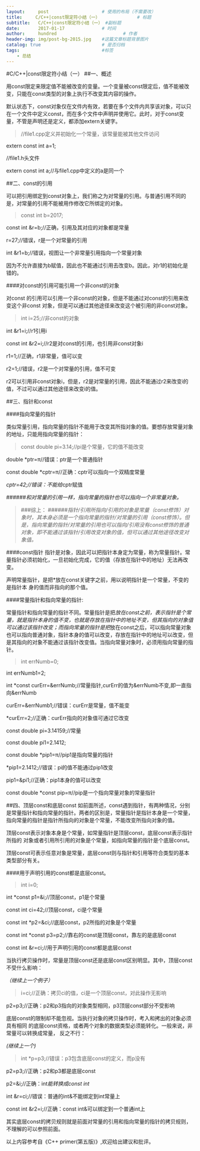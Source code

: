 ```yaml
---
layout:     post   				    # 使用的布局（不需要改）
title:     C/C++|const限定符小结（一）				# 标题 
subtitle:   C/C++|const限定符小结（一） #副标题
date:       2017-01-17 				# 时间
author:     hundred 						# 作者
header-img: img/post-bg-2015.jpg 	#这篇文章标题背景图片
catalog: true 						# 是否归档
tags:								#标签
    - 总结
---
```

#C/C++|const限定符小结（一）
##一、概述

用const限定来限定值不能被改变的变量。一个变量被const限定后，值不能被改变，只能在const类型的对象上执行不改变其内容的操作。

默认状态下，const对象仅在文件内有效，若要在多个文件内共享该对象，可以只在一个文件中定义const，而在多个文件中声明并使用它。此时，对于const变量，不管是声明还是定义，都添加extern关键字。

>//file1.cpp定义并初始化一个常量，该常量能被其他文件访问
>
extern const int a=1;
>
//file1.h头文件
>
extern const int a;//与file1.cpp中定义的a是同一个

##二、const的引用

可以把引用绑定到const对象上，我们称之为对常量的引用。与普通引用不同的是，对常量的引用不能被用作修改它所绑定的对象。

>const int b=2017;
>
const int &r=b;//正确，引用及其对应的对象都是常量
>
r=27;//错误，r是一个对常量的引用
>
int &r1=b;//错误，视图让一个非常量引用指向一个常量对象

因为不允许直接为b赋值，因此也不能通过引用去改变b。因此，对r1的初始化是错的。

####对const的引用可能引用一个非const的对象

对const 的引用可以引用一个非const的对象，但是不能通过对const的引用来改变这个非const       对象，但是可以通过其他途径来改变这个被引用的非const对象。

>int i=25;//非const的对象
>
int &r1=i;//r1引用i
>
const int &r2=i;//r2是对const的引用，也引用非const对象i
>
r1=1;//正确，r1非常量，值可以变
>
r2=1;//错误，r2是一个对常量的引用，值不可变

r2可以引用非const对象i，但是，r2是对常量的引用，因此不能通过r2来改变i的值，不过可以通过其他途径来改变i的值。

##三、指针和const

####指向常量的指针

类似常量引用，指向常量的指针不能用于改变其所指对象的值。要想存放常量对象的地址，只能用指向常量的指针：

>const double pi=3.14;//pi是个常量，它的值不能改变
>
double *ptr=&pi;//错误：ptr是一个普通指针
>
const double *cptr=&pi;//正确：cptr可以指向一个双精度常量
>
*cptr=42;//错误：不能给*cptr赋值

######*和对常量的引用一样，指向常量的指针也可以指向一个非常量对象。*

>###综上：
######*指针/引用所指向/引用的对象是常量（const修饰）对象时，其本身必须是一个指向常量的指针/对常量的引用（const修饰）。但是，指向常量的指针/对常量的引用也可以指向/引用没有const修饰的普通对象，即不能通过该指针/引用改变对象的值，但可以通过其他途径改变对象值。*

####const指针
指针是对象，因此可以把指针本身定为常量，称为常量指针。常量指针必须初始化，一旦初始化完成，它的值（存放在指针中的地址）无法再改变。

声明常量指针，是把*放在const关键字之前，用以说明指针是一个常量，不变的是指针本 身的值而非指向的那个值。

####常量指针和指向常量的指针:

常量指针和指向常量的指针不同。常量指针是把*放在const之前，表示指针是个常量，就是指针本身的值不变，也就是存放在指针中的地址不变，但其指向的对象值可以通过该指针改变；而指向常量的指针是把*放在const之后，可以指向常量对象也可以指向普通对象，指针本身的值可以改变，存放在指针中的地址可以改变，但是其指向的对象不能通过该指针改变值。当指向常量对象时，必须用指向常量的指针。

>int errNumb=0;
>
int errNumb1=2;
>
int *const curErr=&errNumb;//常量指针,curErr的值为&errNumb不变,即一直指向&errNumb
>
curErr=&errNumb1;//错误：curErr是常量，值不能变
>
*curErr=2;//正确：curErr指向的对象值可通过它改变
>
const double pi=3.14159;//常量
>
const double pi1=2.1412;
>
const double *pip1=&pi;//pip1是指向常量的指针
>
*pip1=2.1412;//错误：pi的值不能通过pip1改变
>
pip1=&pi1;//正确：pip1本身的值可以改变
>
const double *const pip=&pi;//pip是一个指向常量对象的常量指针

##四、顶层const和底层const
 如前面所述，const遇到指针，有两种情况，分别是常量指针和指向常量的指针。两者的区别是，常量指针是指针本身是一个常量，指向常量的指针是指针所指向的对象是个常量，不能改变所指向对象的值。

顶层const表示对象本身是个常量，如常量指针是顶层const，底层const表示指针所指的 对象或者引用所引用的对象是个常量，如指向常量的指针是个底层const。

顶层const可表示任意对象是常量，底层const则与指针和引用等符合类型的基本类型部分有关。

####用于声明引用的const都是底层const。

>int i=0;
>
int *const p1=&i;//顶层const，p1是个常量
>
const int ci=42;//顶层const，ci是个常量
>
const int *p2=&ci;//底层const，p2所指的对象是个常量
>
const int *const p3=p2;//靠右的const是顶层const，靠左的是底层const
>
const int &r=ci;//用于声明引用的const都是底层const

当执行拷贝操作时，常量是顶层const还是底层const区别明显。其中，顶层const不受什么影响：

*（继续上一个例子）*

>i=ci;//正确：拷贝ci的值，ci是一个顶层const，对此操作无影响
>
p2=p3;//正确：p2和p3指向的对象类型相同，p3顶层const部分不受影响

底层const的限制却不能忽视。当执行对象的拷贝操作时，考入和拷出的对象必须具有相同        的底层const资格，或者两个对象的数据类型必须能转化。一般来说，非常量可以转换成常量，        反之不行：

*(继续上一个)*

>int *p=p3;//错误：p3包含底层const的定义，而p没有
>
p2=p3;//正确：p2和p3都是底层const
>
p2=&i;//正确：int*能转换成const int*
>
int &r=ci;//错误：普通的int&不能绑定到int常量上
>
const int &r2=i;//正确：const int&可以绑定到一个普通int上

其实底层const的拷贝规则就是前面对常量的引用和指向常量的指针的拷贝规则，不理解的可以参照前面。

以上内容参考自《C++ primer(第五版)》,欢迎给出建议和批评。
